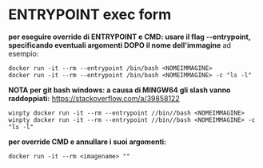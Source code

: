 
# ENTRYPOINT exec form


**per eseguire override di ENTRYPOINT e  CMD:
 usare il flag --entrypoint, specificando eventuali argomenti DOPO il nome dell'immagine**
 ad esempio:
 
```
docker run -it --rm --entrypoint /bin/bash <NOMEIMMAGINE>
docker run -it --rm --entrypoint /bin/bash <NOMEIMMAGINE> -c "ls -l"
```
**NOTA per git bash windows: a causa di MINGW64 gli slash vanno raddoppiati:**
https://stackoverflow.com/a/39858122
```
winpty docker run -it --rm --entrypoint //bin//bash <NOMEIMMAGINE>
winpty docker run -it --rm --entrypoint //bin//bash <NOMEIMMAGINE> -c "ls -l"
```

**per  override CMD e annullare i suoi  argomenti:**
```
docker run -it --rm <imagename> ""
```
